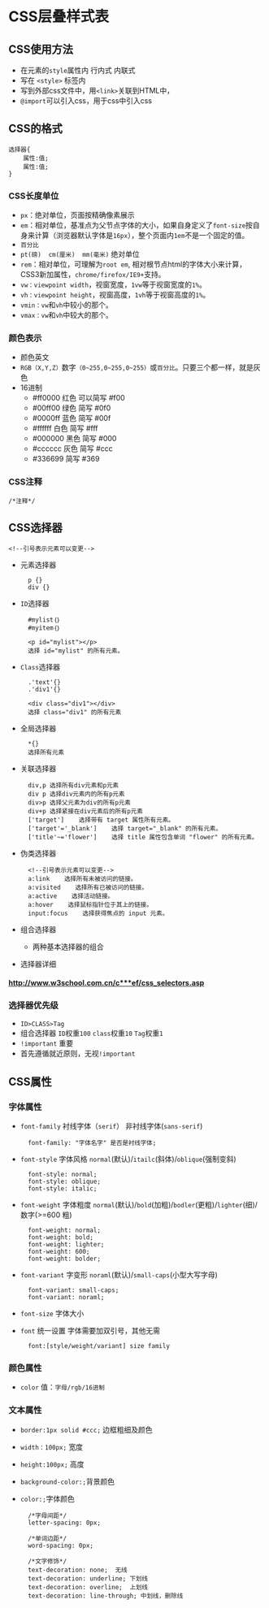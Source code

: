 # CSS层叠样式表

## CSS使用方法

* 在元素的`style`属性内  行内式 内联式
* 写在 `<style>` 标签内
* 写到外部css文件中，用`<link>`关联到HTML中，  
* `@import`可以引入css，用于css中引入css    

## CSS的格式
    
    选择器{
        属性:值;
        属性:值;
    }
    
### CSS长度单位

* `px`：绝对单位，页面按精确像素展示
* `em`：相对单位，基准点为父节点字体的大小，如果自身定义了`font-size`按自身来计算（浏览器默认字体是`16px`），整个页面内`1em`不是一个固定的值。
* `百分比`
* `pt(磅)  cm(厘米)  mm(毫米)`  绝对单位
* `rem`：相对单位，可理解为`root em`, 相对根节点html的字体大小来计算，CSS3新加属性，`chrome/firefox/IE9+`支持。
* `vw：viewpoint width`，视窗宽度，`1vw`等于视窗宽度的`1%`。
* `vh：viewpoint height`，视窗高度，`1vh`等于视窗高度的`1%`。
* `vmin：vw`和`vh`中较小的那个。
* `vmax：vw`和`vh`中较大的那个。

### 颜色表示

* 颜色英文
* `RGB（X,Y,Z）`数字`（0~255,0~255,0~255）`或`百分比`。只要三个都一样，就是灰色
* 16进制
    * #ff0000  红色  可以简写 #f00
    * #00ff00  绿色  简写  #0f0
    * #0000ff   蓝色  简写 #00f
    * #ffffff    白色    简写 #fff
    * #000000  黑色  简写 #000
    * #cccccc   灰色  简写 #ccc
    * #336699  简写  #369

### CSS注释
    /*注释*/

## CSS选择器

    <!--引号表示元素可以变更-->
    
* 元素选择器 
    
        p {}
        div {}
	
* `ID`选择器

        #mylist｛｝
        #myitem｛｝
            
        <p id="mylist"></p>
        选择 id="mylist" 的所有元素。

* `Class`选择器

        .'text'{}
        .'div1'{}
        
        <div class="div1"></div>
        选择 class="div1" 的所有元素

* 全局选择器

        *{}
        选择所有元素
	
* 关联选择器
        
        div,p 选择所有div元素和p元素
        div p 选择div元素内的所有p元素
        div>p 选择父元素为div的所有p元素
        div+p 选择紧接在div元素后的所有p元素
        ['target']    选择带有 target 属性所有元素。
        ['target'='_blank']    选择 target="_blank" 的所有元素。
        ['title'~='flower']    选择 title 属性包含单词 "flower" 的所有元素。

* 伪类选择器

        <!--引号表示元素可以变更-->
        a:link    选择所有未被访问的链接。
        a:visited    选择所有已被访问的链接。
        a:active    选择活动链接。
        a:hover    选择鼠标指针位于其上的链接。
        input:focus    选择获得焦点的 input 元素。

* 组合选择器
	* 两种基本选择器的组合
	
* 选择器详细

#### http://www.w3school.com.cn/c***ef/css_selectors.asp

### 选择器优先级
* `ID>CLASS>Tag`
* 组合选择器  `ID`权重`100`  `class`权重`10`  `Tag`权重`1`
* `!important` 重要
*  首先遵循就近原则，无视`!important`

## CSS属性

### 字体属性
* `font-family`    衬线字体（`serif`）  非衬线字体(`sans-serif`)
    
        font-family: "字体名字" 是否是衬线字体;

* `font-style`       字体风格  `normal`(默认)/`itailc`(斜体)/`oblique`(强制变斜)
        
        font-style: normal;
        font-style: oblique;
        font-style: italic;
* `font-weight`  字体粗度    `normal`(默认)/`bold`(加粗)/`bodler`(更粗)/`lighter`(细)/数字(>=600 粗)

        font-weight: normal;
        font-weight: bold;
        font-weight: lighter; 
        font-weight: 600;
        font-weight: bolder;
* `font-variant`  字变形  `noraml`(默认)/`small-caps`(小型大写字母)

        font-variant: small-caps;
        font-variant: noraml;
* `font-size`     字体大小
* `font`  统一设置 字体需要加双引号，其他无需

        font:[style/weight/variant] size family

### 颜色属性
* `color`   值：`字母/rgb/16进制`

### 文本属性
* `border:1px solid #ccc;` 边框粗细及颜色
* `width：100px;` 宽度
* `height:100px;` 高度
* `background-color:;`背景颜色
* `color:;`字体颜色

        /*字母间距*/
        letter-spacing: 0px;
            
        /*单词边距*/
        word-spacing: 0px;
    
        /*文字修饰*/
        text-decoration: none;  无线
        text-decoration: underline; 下划线
        text-decoration: overline;  上划线
        text-decoration: line-through; 中划线，删除线
